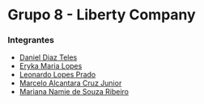# Grupo 8 - Liberty Company

### Integrantes
- [Daniel Diaz Teles](https://github.com/DanielDTeles)
- [Eryka Maria Lopes](https://github.com/ErykaMML)
- [Leonardo Lopes Prado](https://github.com/LeonardoLopesPrado)
- [Marcelo Alcantara Cruz Junior](https://github.com/MarceloSPTECH)
- [Mariana Namie de Souza Ribeiro](https://github.com/MarianaNamie)

<!--

**Here are some ideas to get you started:**

🙋‍♀️ A short introduction - what is your organization all about?
🌈 Contribution guidelines - how can the community get involved?
👩‍💻 Useful resources - where can the community find your docs? Is there anything else the community should know?
🍿 Fun facts - what does your team eat for breakfast?
🧙 Remember, you can do mighty things with the power of [Markdown](https://docs.github.com/github/writing-on-github/getting-started-with-writing-and-formatting-on-github/basic-writing-and-formatting-syntax)
-->
